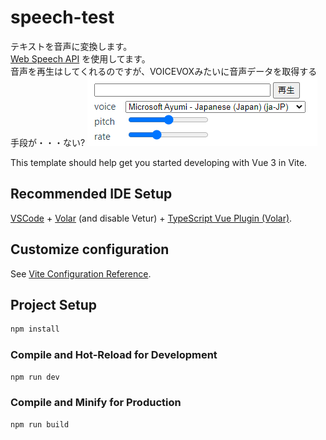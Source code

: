 # speech-test

テキストを音声に変換します。  
[Web Speech API](https://developer.mozilla.org/ja/docs/Web/API/Web_Speech_API/Using_the_Web_Speech_API) を使用してます。  
音声を再生はしてくれるのですが、VOICEVOXみたいに音声データを取得する手段が・・・ない?
<img src="https://github.com/yasuyoshi64/blogger_images/blob/20231017/speech-test.png?raw=true"/>

This template should help get you started developing with Vue 3 in Vite.

## Recommended IDE Setup

[VSCode](https://code.visualstudio.com/) + [Volar](https://marketplace.visualstudio.com/items?itemName=Vue.volar) (and disable Vetur) + [TypeScript Vue Plugin (Volar)](https://marketplace.visualstudio.com/items?itemName=Vue.vscode-typescript-vue-plugin).

## Customize configuration

See [Vite Configuration Reference](https://vitejs.dev/config/).

## Project Setup

```sh
npm install
```

### Compile and Hot-Reload for Development

```sh
npm run dev
```

### Compile and Minify for Production

```sh
npm run build
```
